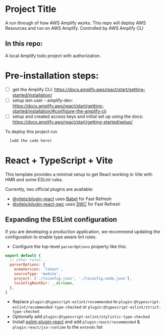 # Project Title

A run through of how AWS Amplify works. This repo will deploy AWS Resources and run on AWS Amplify. Controlled by AWS Amplify CLI


## In this repo:

A local Amplify todo project with authorization.

# Pre-installation steps:
- [ ]  get the Amplify CLI: https://docs.amplify.aws/react/start/getting-started/installation/
- [ ]  setup iam user - amplify-dev: https://docs.amplify.aws/react/start/getting-started/installation/#configure-the-amplify-cli
- [ ]  setup and created access keys and initial set up using the docs: https://docs.amplify.aws/react/start/getting-started/setup/  

To deploy this project run

```bash
  [add the code here]
```



# React + TypeScript + Vite

This template provides a minimal setup to get React working in Vite with HMR and some ESLint rules.

Currently, two official plugins are available:

- [@vitejs/plugin-react](https://github.com/vitejs/vite-plugin-react/blob/main/packages/plugin-react/README.md) uses [Babel](https://babeljs.io/) for Fast Refresh
- [@vitejs/plugin-react-swc](https://github.com/vitejs/vite-plugin-react-swc) uses [SWC](https://swc.rs/) for Fast Refresh

## Expanding the ESLint configuration

If you are developing a production application, we recommend updating the configuration to enable type aware lint rules:

- Configure the top-level `parserOptions` property like this:

```js
export default {
  // other rules...
  parserOptions: {
    ecmaVersion: 'latest',
    sourceType: 'module',
    project: ['./tsconfig.json', './tsconfig.node.json'],
    tsconfigRootDir: __dirname,
  },
}
```

- Replace `plugin:@typescript-eslint/recommended` to `plugin:@typescript-eslint/recommended-type-checked` or `plugin:@typescript-eslint/strict-type-checked`
- Optionally add `plugin:@typescript-eslint/stylistic-type-checked`
- Install [eslint-plugin-react](https://github.com/jsx-eslint/eslint-plugin-react) and add `plugin:react/recommended` & `plugin:react/jsx-runtime` to the `extends` list
